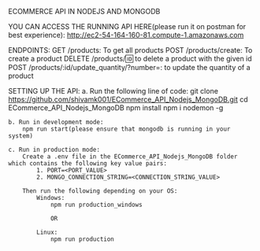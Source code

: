 ECOMMERCE API IN NODEJS AND MONGODB

YOU CAN ACCESS THE RUNNING API HERE(please run it on postman for best experience): http://ec2-54-164-160-81.compute-1.amazonaws.com

ENDPOINTS:
    GET /products: To get all products
    POST /products/create: To create a product
    DELETE /products/:id: to delete a product with the given id
    POST  /products/:id/update_quantity/?number=<value>: to update the quantity of a product

SETTING UP THE API:
    a. Run the following line of code:
        git clone https://github.com/shivamk001/ECommerce_API_Nodejs_MongoDB.git
        cd ECommerce_API_Nodejs_MongoDB
        npm install
        npm i nodemon -g

    b. Run in development mode:
        npm run start(please ensure that mongodb is running in your system)

    c. Run in production mode:
        Create a .env file in the ECommerce_API_Nodejs_MongoDB folder which contains the following key value pairs:
            1. PORT=<PORT_VALUE>
            2. MONGO_CONNECTION_STRING=<CONNECTION_STRING_VALUE>
        
        Then run the following depending on your OS:
            Windows:
                npm run production_windows

                OR

            Linux:
                npm run production
